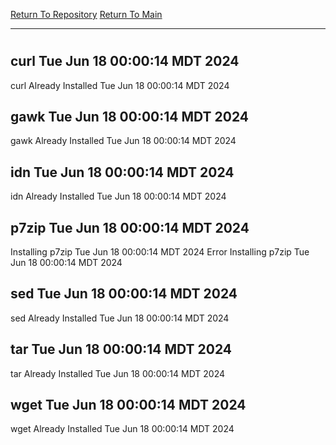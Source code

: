 [Return To Repository](https://github.com/DigitalWarrior/piholeparser/)
[Return To Main](https://github.com/DigitalWarrior/piholeparser/blob/master/RecentRunLogs/Mainlog.md)
____________________________________
# 
## curl Tue Jun 18 00:00:14 MDT 2024
curl Already Installed Tue Jun 18 00:00:14 MDT 2024
## gawk Tue Jun 18 00:00:14 MDT 2024
gawk Already Installed Tue Jun 18 00:00:14 MDT 2024
## idn Tue Jun 18 00:00:14 MDT 2024
idn Already Installed Tue Jun 18 00:00:14 MDT 2024
## p7zip Tue Jun 18 00:00:14 MDT 2024
Installing p7zip Tue Jun 18 00:00:14 MDT 2024
Error Installing p7zip Tue Jun 18 00:00:14 MDT 2024
## sed Tue Jun 18 00:00:14 MDT 2024
sed Already Installed Tue Jun 18 00:00:14 MDT 2024
## tar Tue Jun 18 00:00:14 MDT 2024
tar Already Installed Tue Jun 18 00:00:14 MDT 2024
## wget Tue Jun 18 00:00:14 MDT 2024
wget Already Installed Tue Jun 18 00:00:14 MDT 2024
